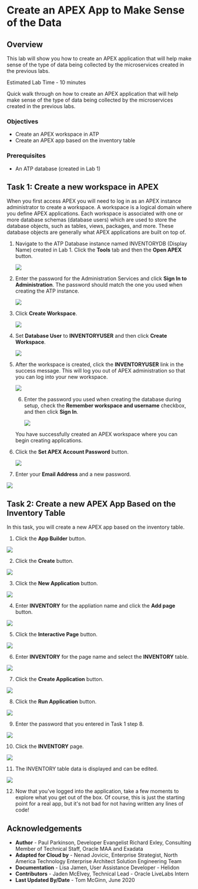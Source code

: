 # Create an APEX App to Make Sense of the Data

## Overview

This lab will show you how to create an APEX application that will help make sense of the type of data being collected by the microservices created in the previous labs.

Estimated Lab Time - 10 minutes

Quick walk through on how to create an APEX application that will help make sense of the type of data being collected by the microservices created in the previous labs.

[](youtube:ITtdiqX8nWQ)

### Objectives

* Create an APEX workspace in ATP
* Create an APEX app based on the inventory table

### Prerequisites

* An ATP database (created in Lab 1)

## Task 1: Create a new workspace in APEX

When you first access APEX you will need to log in as an APEX instance administrator to create a workspace. A workspace is a logical domain where you define APEX applications. Each workspace is associated with one or more database schemas (database users) which are used to store the database objects, such as tables, views, packages, and more. These database objects are generally what APEX applications are built on top of.

1. Navigate to the ATP Database instance named INVENTORYDB (Display Name) created in Lab 1. Click the **Tools** tab and then the **Open APEX** button.

    ![](images/click-open-apex.png)

2. Enter the password for the Administration Services and click **Sign In to Administration**. The password should match the one you used when creating the ATP instance.

    ![](images/log-in-as-admin-inv.png)

3. Click **Create Workspace**.

   ![](images/welcome-create-workspace-inv.png)

4. Set **Database User** to **INVENTORYUSER** and then click **Create Workspace**.

    ![](images/create-workspace-inv.png)

5. After the workspace is created, click the **INVENTORYUSER** link in the success message. This will log you out of APEX administration so that you can log into your new workspace.

    ![](images/select-inv.png)

    6. Enter the password you used when creating the database during setup, check the **Remember workspace and username** checkbox, and then click **Sign In**.

        ![](images/log-in-to-workspace-inv.png)

    You have successfully created an APEX workspace where you can begin creating applications.

7. Click the **Set APEX Account Password** button.

    ![](images/set-apex-account-password.png)

8. Enter your **Email Address** and a new password.

![](images/edit-profile.png)

## Task 2: Create a new APEX App Based on the Inventory Table

In this task, you will create a new APEX app based on the inventory table.

1. Click the **App Builder** button.

![](images/click-app-builder-inv.png)

2. Click the **Create** button.

![](images/click-create-inv.png)

3. Click the **New Application** button.

![](images/click-new-application-inv.png)

4. Enter **INVENTORY** for the appliation name and click the **Add page** button.

![](images/create-an-application-inv.png)

5. Click the **Interactive Page** button.

![](images/select-interactive-grid-inv.png)

6. Enter **INVENTORY** for the page name and select the **INVENTORY** table.

![](images/grid-page-details.png)

7. Click the **Create Application** button.

![](images/create-application-inv.png)

8. Click the **Run Application** button.

![](images/run-application-inv.png)

9. Enter the password that you entered in Task 1 step 8.

![](images/app-login-inv.png)

10. Click the **INVENTORY** page.

![](images/click-inv.png)

11. The INVENTORY table data is displayed and can be edited.

![](images/inv-app.png)

12. Now that you've logged into the application, take a few moments to explore what you get out of the box. Of course, this is just the starting point for a real app, but it's not bad for not having written any lines of code!

## Acknowledgements
* **Author** - Paul Parkinson, Developer Evangelist
               Richard Exley, Consulting Member of Technical Staff, Oracle MAA and Exadata
* **Adapted for Cloud by** - Nenad Jovicic, Enterprise Strategist, North America Technology Enterprise Architect Solution Engineering Team
* **Documentation** - Lisa Jamen, User Assistance Developer - Helidon
* **Contributors** - Jaden McElvey, Technical Lead - Oracle LiveLabs Intern
* **Last Updated By/Date** - Tom McGinn, June 2020
